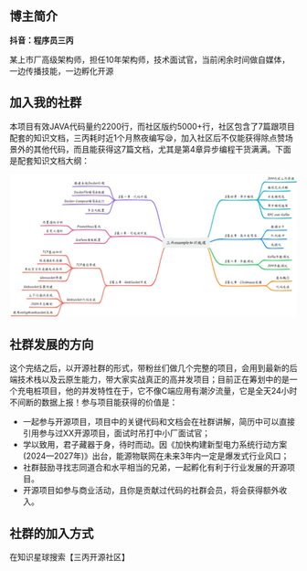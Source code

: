 ## 博主简介
**抖音：程序员三丙**

某上市厂高级架构师，担任10年架构师，技术面试官，当前闲余时间做自媒体，一边传播技能，一边孵化开源

## 加入我的社群
本项目有效JAVA代码量约2200行，而社区版约5000+行，社区包含了7篇跟项目配套的知识文档，三丙耗时近1个月熬夜编写😪，加入社区后不仅能获得除点赞场景外的其他代码，而且能获得这7篇文档，尤其是第4章异步编程干货满满。下面是配套知识文档大纲：

![输入图片说明](src/main/resources/templates/mind.jpeg)

## 社群发展的方向
这个完结之后，以开源社群的形式，带粉丝们做几个完整的项目，会用到最新的后端技术栈以及云原生能力，带大家实战真正的高并发项目；目前正在筹划中的是一个充电桩项目，他的并发特性在于，它不像C端应用有潮汐流量，它是全天24小时不间断的数据上报！参与项目能获得的价值是：

+ 一起参与开源项目，项目中的关键代码和文档会在社群讲解，简历中可以直接引用参与过XX开源项目，面试时吊打中小厂面试官；
+ 学以致用，君子藏器于身，待时而动。因《加快构建新型电力系统行动方案(2024—2027年)》出台，能源物联网在未来3年内一定是爆发式行业风口；
+ 社群鼓励寻找志同道合和水平相当的兄弟，一起孵化有利于行业发展的开源项目。
+ 开源项目如参与商业活动，且你是贡献过代码的社群会员，将会获得额外收入。


## 社群的加入方式
在知识星球搜索【三丙开源社区】

